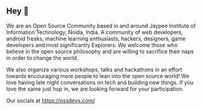 ## Hey 👋

We are an Open Source Community based in and around Jaypee Institute of Information Technology, Noida, India. A community of web developers, android freaks, machine learning enthusiasts, hackers, designers, game developers and most significantly Explorers. We welcome those who believe in the open source philosophy and are willing to sacrifice their naps in order to change the world.

We also organize various workshops, talks and hackathons in an effort towards encouraging more people to lean into the open source world! We love having late night conversations on tech and building new things. If you love the same just hop in, we are looking forward for your participation.

Our socials at https://ossdevs.com/